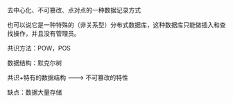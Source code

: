 去中心化、不可篡改、点对点的一种数据记录方式

也可以说它是一种特殊的（非关系型）分布式数据库，这种数据库只能做插入和查找操作，并且没有管理员。

共识方法：POW，POS

数据结构：默克尔树

共识+特有的数据结构 ---> 不可篡改的特性

缺点：数据大量存储



